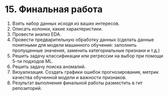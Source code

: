# 15.	Финальная работа
1. Взять набор данных исходя из ваших интересов.
2. Описать колонки, какие характеристики.
3. Провести анализ EDA.
4. Провести предварительную обработку данных (сделать данные понятными для модели машинного обучения: заполнить пропущенные значения, заменить категориальные признаки и т.д.)
5. Решить задачу классификации или регрессии на выбор при помощи 5-ти подходов  ML.
6. Решить задачу поиска аномалий.
6. Визуализация. Создать графики ошибок прогнозирования, метрик качества обученной модели и важности признаков.
7. Результат выполнения финальной работы разместить в гит репозиторий.
